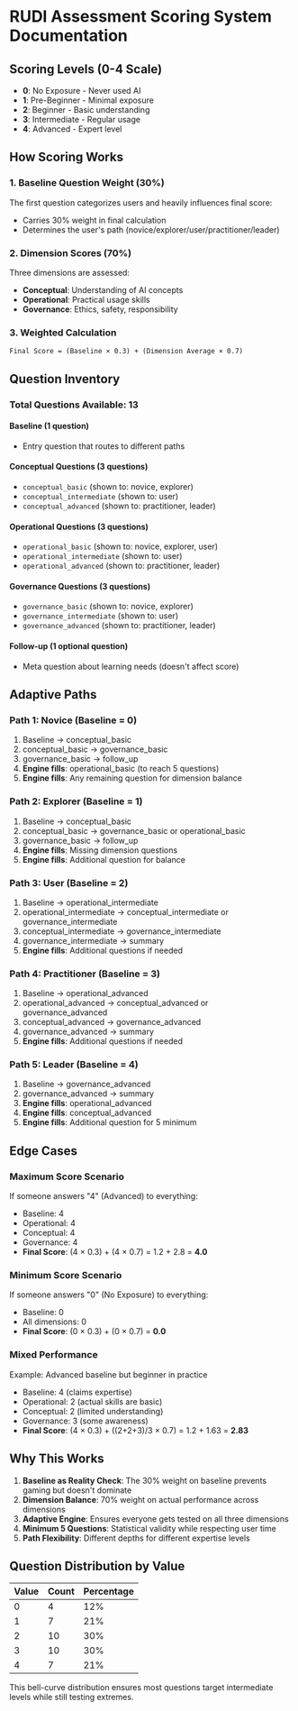 # RUDI Assessment Scoring System Documentation

## Scoring Levels (0-4 Scale)
- **0**: No Exposure - Never used AI
- **1**: Pre-Beginner - Minimal exposure
- **2**: Beginner - Basic understanding
- **3**: Intermediate - Regular usage
- **4**: Advanced - Expert level

## How Scoring Works

### 1. **Baseline Question Weight (30%)**
The first question categorizes users and heavily influences final score:
- Carries 30% weight in final calculation
- Determines the user's path (novice/explorer/user/practitioner/leader)

### 2. **Dimension Scores (70%)**
Three dimensions are assessed:
- **Conceptual**: Understanding of AI concepts
- **Operational**: Practical usage skills
- **Governance**: Ethics, safety, responsibility

### 3. **Weighted Calculation**
```
Final Score = (Baseline × 0.3) + (Dimension Average × 0.7)
```

## Question Inventory

### Total Questions Available: 13

#### Baseline (1 question)
- Entry question that routes to different paths

#### Conceptual Questions (3 questions)
- `conceptual_basic` (shown to: novice, explorer)
- `conceptual_intermediate` (shown to: user)
- `conceptual_advanced` (shown to: practitioner, leader)

#### Operational Questions (3 questions)
- `operational_basic` (shown to: novice, explorer, user)
- `operational_intermediate` (shown to: user)
- `operational_advanced` (shown to: practitioner, leader)

#### Governance Questions (3 questions)
- `governance_basic` (shown to: novice, explorer)
- `governance_intermediate` (shown to: user)
- `governance_advanced` (shown to: practitioner, leader)

#### Follow-up (1 optional question)
- Meta question about learning needs (doesn't affect score)

## Adaptive Paths

### Path 1: Novice (Baseline = 0)
1. Baseline → conceptual_basic
2. conceptual_basic → governance_basic
3. governance_basic → follow_up
4. **Engine fills**: operational_basic (to reach 5 questions)
5. **Engine fills**: Any remaining question for dimension balance

### Path 2: Explorer (Baseline = 1)
1. Baseline → conceptual_basic
2. conceptual_basic → governance_basic or operational_basic
3. governance_basic → follow_up
4. **Engine fills**: Missing dimension questions
5. **Engine fills**: Additional question for balance

### Path 3: User (Baseline = 2)
1. Baseline → operational_intermediate
2. operational_intermediate → conceptual_intermediate or governance_intermediate
3. conceptual_intermediate → governance_intermediate
4. governance_intermediate → summary
5. **Engine fills**: Additional questions if needed

### Path 4: Practitioner (Baseline = 3)
1. Baseline → operational_advanced
2. operational_advanced → conceptual_advanced or governance_advanced
3. conceptual_advanced → governance_advanced
4. governance_advanced → summary
5. **Engine fills**: Additional questions if needed

### Path 5: Leader (Baseline = 4)
1. Baseline → governance_advanced
2. governance_advanced → summary
3. **Engine fills**: operational_advanced
4. **Engine fills**: conceptual_advanced
5. **Engine fills**: Additional question for 5 minimum

## Edge Cases

### Maximum Score Scenario
If someone answers "4" (Advanced) to everything:
- Baseline: 4
- Operational: 4
- Conceptual: 4
- Governance: 4
- **Final Score**: (4 × 0.3) + (4 × 0.7) = 1.2 + 2.8 = **4.0**

### Minimum Score Scenario
If someone answers "0" (No Exposure) to everything:
- Baseline: 0
- All dimensions: 0
- **Final Score**: (0 × 0.3) + (0 × 0.7) = **0.0**

### Mixed Performance
Example: Advanced baseline but beginner in practice
- Baseline: 4 (claims expertise)
- Operational: 2 (actual skills are basic)
- Conceptual: 2 (limited understanding)
- Governance: 3 (some awareness)
- **Final Score**: (4 × 0.3) + ((2+2+3)/3 × 0.7) = 1.2 + 1.63 = **2.83**

## Why This Works

1. **Baseline as Reality Check**: The 30% weight on baseline prevents gaming but doesn't dominate
2. **Dimension Balance**: 70% weight on actual performance across dimensions
3. **Adaptive Engine**: Ensures everyone gets tested on all three dimensions
4. **Minimum 5 Questions**: Statistical validity while respecting user time
5. **Path Flexibility**: Different depths for different expertise levels

## Question Distribution by Value

| Value | Count | Percentage |
|-------|-------|------------|
| 0     | 4     | 12%        |
| 1     | 7     | 21%        |
| 2     | 10    | 30%        |
| 3     | 10    | 30%        |
| 4     | 7     | 21%        |

This bell-curve distribution ensures most questions target intermediate levels while still testing extremes.